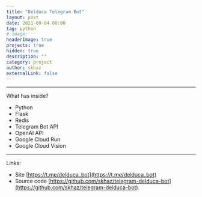 ```yaml
---
title: "Delduca Telegram Bot"
layout: post
date: 2021-09-04 00:00
tag: python
# image:
headerImage: true
projects: true
hidden: true
description: ""
category: project
author: skhaz
externalLink: false
---
```


---

What has inside?

-   Python
-   Flask
-   Redis
-   Telegram Bot API
-   OpenAI API
-   Google Cloud Run
-   Google Cloud Vision

---

Links:

-   Site [https://t.me/delduca_bot](https://t.me/delduca_bot)
-   Source code [https://github.com/skhaz/telegram-delduca-bot](https://github.com/skhaz/telegram-delduca-bot).
